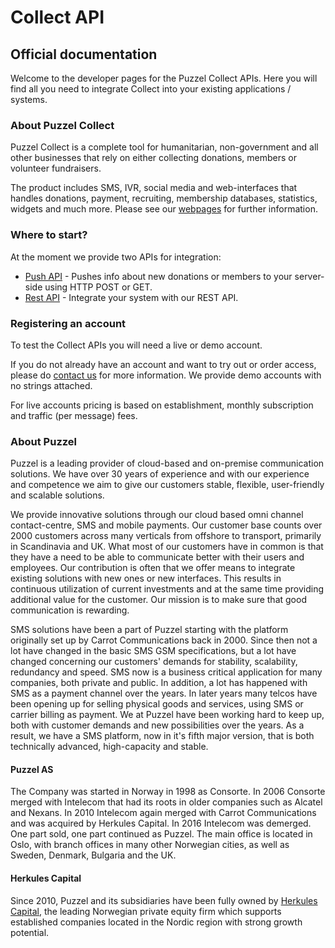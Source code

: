 # Collect API
## Official documentation

Welcome to the developer pages for the Puzzel Collect APIs. Here you will find all you need to integrate Collect into your existing applications / systems.

### About Puzzel Collect

Puzzel Collect is a complete tool for humanitarian, non-government and all other businesses that rely on either collecting donations, members or volunteer fundraisers. 

The product includes SMS, IVR, social media and web-interfaces that handles donations, payment, recruiting, membership databases, statistics, widgets and much more. Please see our [webpages](https://www.puzzel.com/no/betalingslosning/innsamling/collect/) for further information. 

### Where to start?

At the moment we provide two APIs for integration:

- [Push API](Push.md) - Pushes info about new donations or members to your server-side using HTTP POST or GET.
- [Rest API](Rest.md) - Integrate your system with our REST API.


### Registering an account

To test the Collect APIs you will need a live or demo account.


If you do not already have an account and want to try out or order access, please do [contact us](/Contact.md) for more information. We provide demo accounts with no strings attached. 

For live accounts pricing is based on establishment, monthly subscription and traffic (per message) fees. 


### About Puzzel 

Puzzel is a leading provider of cloud-based and on-premise communication solutions. We have over 30 years of experience and with our experience and competence we aim to give our customers stable, flexible, user-friendly and scalable solutions. 

We provide innovative solutions through our cloud based omni channel contact-centre, SMS and mobile payments. Our customer base counts over 2000 customers across many verticals from offshore to transport, primarily in Scandinavia and UK. What most of our customers have in common is that they have a need to be able to communicate better with their users and employees. Our contribution is often that we offer means to integrate existing solutions with new ones or new interfaces. This results in continuous utilization of current investments and at the same time providing additional value for the customer. Our mission is to make sure that good communication is rewarding. 

SMS solutions have been a part of Puzzel starting with the platform originally set up by Carrot Communications back in 2000. Since then not a lot have changed in the basic SMS GSM specifications, but a lot have changed concerning our customers' demands for stability, scalability, redundancy and speed. SMS now is a business critical application for many companies, both private and public. In addition, a lot has happened with SMS as a payment channel over the years. In later years many telcos have been opening up for selling physical goods and services, using SMS or carrier billing as payment. We at Puzzel have been working hard to keep up, both with customer demands and new possibilities over the years. As a result, we have a SMS platform, now in it's fifth major version, that is both technically advanced, high-capacity and stable. 

#### Puzzel AS
The Company was started in Norway in 1998 as Consorte. In 2006 Consorte merged with Intelecom that had its roots in older companies such as Alcatel and Nexans. In 2010 Intelecom again merged with Carrot Communications and was acquired by Herkules Capital. In 2016 Intelecom was demerged. One part sold, one part continued as Puzzel. The main office is located in Oslo, with branch offices in many other Norwegian cities, as well as Sweden, Denmark, Bulgaria and the UK. 

#### Herkules Capital
Since 2010, Puzzel and its subsidiaries have been fully owned by [Herkules Capital](http://www.herkulescapital.no/), the leading Norwegian private equity firm which supports established companies located in the Nordic region with strong growth potential.



